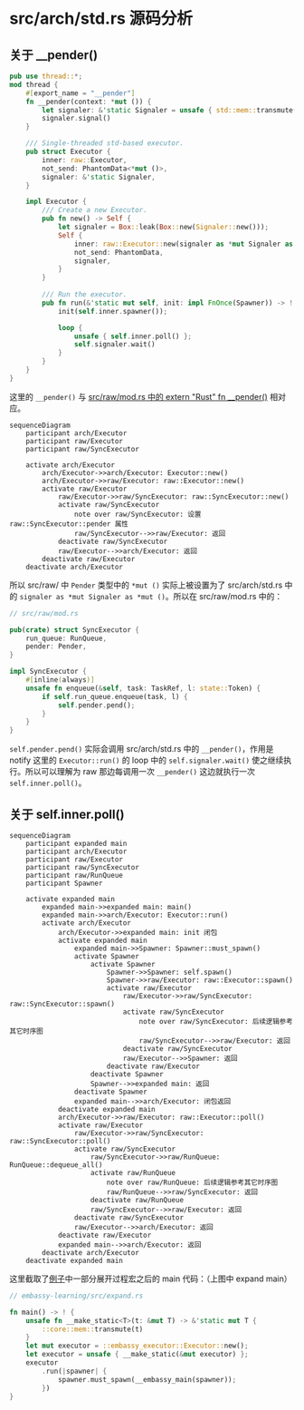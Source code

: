 # src/arch/std.rs 源码分析

## 关于 __pender()

```rust
pub use thread::*;
mod thread {
    #[export_name = "__pender"]
    fn __pender(context: *mut ()) {
        let signaler: &'static Signaler = unsafe { std::mem::transmute(context) };
        signaler.signal()
    }

    /// Single-threaded std-based executor.
    pub struct Executor {
        inner: raw::Executor,
        not_send: PhantomData<*mut ()>,
        signaler: &'static Signaler,
    }

    impl Executor {
        /// Create a new Executor.
        pub fn new() -> Self {
            let signaler = Box::leak(Box::new(Signaler::new()));
            Self {
                inner: raw::Executor::new(signaler as *mut Signaler as *mut ()),
                not_send: PhantomData,
                signaler,
            }
        }
    
        /// Run the executor.
        pub fn run(&'static mut self, init: impl FnOnce(Spawner)) -> ! {
            init(self.inner.spawner());

            loop {
                unsafe { self.inner.poll() };
                self.signaler.wait()
            }
        }
    }
}
```

这里的 ``__pender()`` 与 [src/raw/mod.rs 中的 extern "Rust" fn __pender()](https://github.com/hy-huang20/rust-os-learning/blob/main/%E8%BF%87%E7%A8%8B%E8%AE%B0%E5%BD%95/rust/rust%E5%BC%82%E6%AD%A5/Embassy/executor/raw/mod.md#%E5%85%B3%E4%BA%8E-__pender) 相对应。

```mermaid
sequenceDiagram
    participant arch/Executor
    participant raw/Executor
    participant raw/SyncExecutor

    activate arch/Executor
        arch/Executor->>arch/Executor: Executor::new()
        arch/Executor->>raw/Executor: raw::Executor::new()
        activate raw/Executor
            raw/Executor->>raw/SyncExecutor: raw::SyncExecutor::new()
            activate raw/SyncExecutor
                note over raw/SyncExecutor: 设置 raw::SyncExecutor::pender 属性
                raw/SyncExecutor-->>raw/Executor: 返回
            deactivate raw/SyncExecutor
            raw/Executor-->>arch/Executor: 返回
        deactivate raw/Executor
    deactivate arch/Executor
```

所以 src/raw/ 中 ``Pender`` 类型中的 ``*mut ()`` 实际上被设置为了 src/arch/std.rs 中的 ``signaler as *mut Signaler as *mut ()``。所以在 src/raw/mod.rs 中的：

```rust
// src/raw/mod.rs

pub(crate) struct SyncExecutor {
    run_queue: RunQueue,
    pender: Pender,
}

impl SyncExecutor {
    #[inline(always)]
    unsafe fn enqueue(&self, task: TaskRef, l: state::Token) {
        if self.run_queue.enqueue(task, l) {
            self.pender.pend();
        }
    }
}
```

``self.pender.pend()`` 实际会调用 src/arch/std.rs 中的 ``__pender()``，作用是 notify 这里的 ``Executor::run()`` 的 loop 中的 ``self.signaler.wait()`` 使之继续执行。所以可以理解为 raw 那边每调用一次 ``__pender()`` 这边就执行一次 ``self.inner.poll()``。

## 关于 self.inner.poll()

```mermaid
sequenceDiagram
    participant expanded main
    participant arch/Executor
    participant raw/Executor
    participant raw/SyncExecutor
    participant raw/RunQueue
    participant Spawner

    activate expanded main
        expanded main->>expanded main: main()
        expanded main->>arch/Executor: Executor::run()
        activate arch/Executor
            arch/Executor->>expanded main: init 闭包
            activate expanded main
                expanded main->>Spawner: Spawner::must_spawn()
                activate Spawner
                    activate Spawner
                        Spawner->>Spawner: self.spawn()
                        Spawner->>raw/Executor: raw::Executor::spawn()
                        activate raw/Executor
                            raw/Executor->>raw/SyncExecutor: raw::SyncExecutor::spawn()
                            activate raw/SyncExecutor
                                note over raw/SyncExecutor: 后续逻辑参考其它时序图
                                raw/SyncExecutor-->>raw/Executor: 返回
                            deactivate raw/SyncExecutor
                            raw/Executor-->>Spawner: 返回
                        deactivate raw/Executor
                    deactivate Spawner
                    Spawner-->>expanded main: 返回
                deactivate Spawner
                expanded main-->>arch/Executor: 闭包返回
            deactivate expanded main
            arch/Executor->>raw/Executor: raw::Executor::poll()
            activate raw/Executor
                raw/Executor->>raw/SyncExecutor: raw::SyncExecutor::poll()
                activate raw/SyncExecutor
                    raw/SyncExecutor->>raw/RunQueue: RunQueue::dequeue_all()
                    activate raw/RunQueue
                        note over raw/RunQueue: 后续逻辑参考其它时序图
                        raw/RunQueue-->>raw/SyncExecutor: 返回
                    deactivate raw/RunQueue
                    raw/SyncExecutor-->>raw/Executor: 返回
                deactivate raw/SyncExecutor
                raw/Executor-->>arch/Executor: 返回
            deactivate raw/Executor
            expanded main-->>arch/Executor: 返回
        deactivate arch/Executor
    deactivate expanded main
```

这里截取了[例子](https://github.com/hy-huang20/rust-learning/tree/main/embassy-learning)中一部分展开过程宏之后的 main 代码：（上图中 expand main）

```rust
// embassy-learning/src/expand.rs

fn main() -> ! {
    unsafe fn __make_static<T>(t: &mut T) -> &'static mut T {
        ::core::mem::transmute(t)
    }
    let mut executor = ::embassy_executor::Executor::new();
    let executor = unsafe { __make_static(&mut executor) };
    executor
        .run(|spawner| {
            spawner.must_spawn(__embassy_main(spawner));
        })
}
```